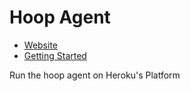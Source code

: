 # Hoop Agent

- [Website](https://hoop.dev)
- [Getting Started](https://hoop.dev/docs/quickstarts/saas-heroku/)

Run the hoop agent on Heroku's Platform
